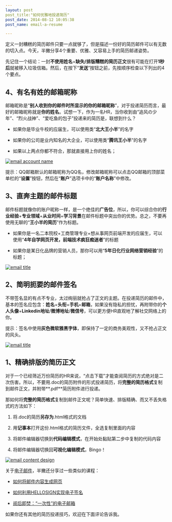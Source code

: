 ```yaml
---
layout: post
post_title:"如何优雅地投递简历"
post_date: 2014-08-12 10:05:38
post_name: email-a-resume

---
```


定义一封糟糕的简历邮件只要一点就够了，但是描述一份好的简历邮件可以有无数的切入点。今天，半撇分享4个重要、优雅、又容易上手的简历邮递姿势。

先记住一个结论：一封**不使用姓名**+**缺失/排版糟糕的简历正文**很有可能在打开**1秒后**就被移入垃圾信箱。然后，在按下“**发送**”按钮之前，先按顺序检查以下列出的4个要点。

## 4、有名有姓的邮箱昵称

邮箱昵称是“**别人收到你的邮件时所显示的你的邮箱昵称**”，对于投递简历而言，最好的邮箱昵称就是**你的姓名**。试想一下，作为一名HR，当你收到由“追风の少年”、“烈火战神”、“爱吃鱼的包子”投递来的简历是，联想到什么？

*   如果你是毕业牛校的应届生，可以使用类“**北大王小半**”的名字

*   如果你的公司是业内知名的大企业，可以使用类“**腾讯王小半**”的名字

*   如果以上两点你都不符合，那就直接用上你的姓名；

[![email account name](http://7arnhx.com1.z0.glb.clouddn.com/wp-content/uploads/2014/08/emailaccountname_thumb.jpg "email account name")](http://7arnhx.com1.z0.glb.clouddn.com/wp-content/uploads/2014/08/emailaccountname.jpg)

提示：QQ邮箱默认的邮箱昵称为QQ名，修改邮箱昵称可以点击QQ邮箱的顶部菜单栏的“**设置**”按钮，然后在“**账户**”选项卡中的“**账户名称**”中修改。

## 3、直奔主题的邮件标题

邮件标题就像你的账户昵称一样，是一个绝佳的**广告位**，所以，你可以综合你的**行业经验**+**专业领域**+**从业时间**+**学习背景**在邮件标题中突出你的优势。总之，不要再使用无聊的“**王小半的简历**”作为标题。

*   如果你是一名二本院校+工商管理专业+想从事网页前端开发的应届生，可以使用“**4年自学网页开发，前端技术疯狂痴迷者**”的标题

*   如果你是某日化品牌的营销人员，那你可以用“**5年日化行业网络营销经验**”的标题；

[![email title](http://7arnhx.com1.z0.glb.clouddn.com/wp-content/uploads/2014/08/emailtitle_thumb.jpg "email title")](http://7arnhx.com1.z0.glb.clouddn.com/wp-content/uploads/2014/08/emailtitle.jpg)

## 2、简明扼要的邮件签名

不带签名显的有点不专业，太过绚丽就抢占了正文的主题。在投递简历的邮件中，基本的签名应包含：**姓名**+**头衔**+**手机**+**邮箱**，如果没有隐私的担忧，再附带你的**个人头像**+**Linkedin地址**/**微博地址**/**微信号**，可以更方便HR直观地了解社交网络上的你。

提示：签名中使用**灰色微软雅黑字体**，即保持了一定的商务美观性，又不抢占正文的风头。

[![email title](http://7arnhx.com1.z0.glb.clouddn.com/wp-content/uploads/2014/08/emailtitle_thumb1.jpg "email title")](http://7arnhx.com1.z0.glb.clouddn.com/wp-content/uploads/2014/08/emailtitle1.jpg)

## 1、精确排版的简历正文

对于一个已经筛近万份简历的HR来说，“点击下载”才能查阅简历的方式绝对是二次伤害。所以，不要用.doc的简历附件的形式投递简历，将**完整的简历格式**复制到邮件正文，并附带**.pdf**简历附件进行投递。

那如何将**完整的简历格式**复制到邮件正文呢？简单快速、排版精确、而又不丢失格式的方法如下：

1.  将.doc的简历**另存为**.html格式的文档

2.  用**记事本**打开这份.html格式的简历文件，全选复制里面的内容

3.  将邮件编辑器切换到**代码编辑模式**，在开始处黏贴第二步中复制的代码内容

4.  将邮件编辑器切换回**可视化编辑模式**，Bingo！

[![email content  design](http://7arnhx.com1.z0.glb.clouddn.com/wp-content/uploads/2014/08/emailcontentdesign_thumb.jpg "email content  design")](http://7arnhx.com1.z0.glb.clouddn.com/wp-content/uploads/2014/08/emailcontentdesign.jpg)

关于[电子邮件](http://www.banpie.info/tag/email/)，半撇还分享过一些类似的课程：

*   [如何将邮件内容生成网页](http://www.banpie.info/mailpin-from-now-on-no-longer-have-a-mass-email/)

*   [如何利用HELLOSIGN实现电子签名](http://www.banpie.info/how-to-hellosign-to-implement-electronic-signatures/)

*   [阅后即焚：“一次性”的电子邮箱](http://www.banpie.info/yue-hou-ji-fen-yi-ci-xing-de-dian-zi-you-xiang/)

如果你还有其他的简历投递技巧，欢迎在下面评论告诉我。